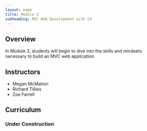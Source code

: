```yaml
---
layout: page
title: Module 3
subheading: MVC Web Development with C#
---
```


## Overview

In Module 3, students will begin to dive into the skills and mindsets necessary to build an MVC web application.

## Instructors

* Megan McMahon
* Richard Tillies
* Zoe Farrell

## Curriculum

### Under Construction

<!-- 

### Week 1
* How the Web Works (HTTP Request/Response Cycle): [Lesson](./lessons/week1/HowTheWebWorks) &#124; [Lab](./labs/week1/HowTheWebWorks)

### Week 2
* Feature Testing [Prep](./preparation/Week2/FeatureTesting) &#124; [Lesson](./lessons/Week2/FeatureTesting) &#124; [Lab](./labs/Week2/FeatureTesting) 

### Week 3
* Creating and Reading Related Resources: [Prep](./preparation/Week3/CreatingRelatedResources) &#124; [Lesson](./lessons/Week3/CreatingRelatedResources) &#124; [Lab](./labs/Week3/CreatingRelatedResources)

-->
